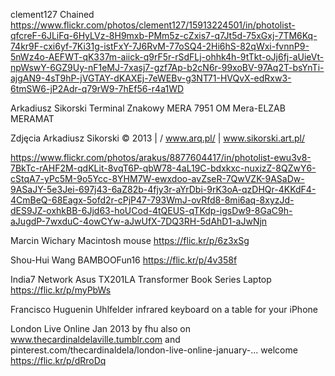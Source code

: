 
clement127
Chained
https://www.flickr.com/photos/clement127/15913224501/in/photolist-qfcreF-6JLiFq-6HyLVz-8H9mxb-PMm5z-cZxis7-q7Jt5d-75xGxj-7TM6Kq-74kr9F-cxi6yf-7Ki31g-istFxY-7J6RvM-77oSQ4-2Hi6hS-82qWxi-fvnnP9-5nWz4o-AEFWT-qK337m-aiick-q9rF5r-rSdFLj-ohhk4h-9tTkt-oJj6fj-aUieVt-npWswY-6GZ9Uy-nF1eMJ-7xasj7-gzf7Ap-b2cN6r-99xoBV-97Aq2T-bsYnTi-ajgAN9-4sT9hP-jVGTAY-dKAXEj-7eWEBv-g3NT71-HVQvX-edRxw3-6tmSW6-jP2Adr-q79rW9-7hEf56-r4a1WD

Arkadiusz Sikorski
Terminal Znakowy MERA 7951 OM Mera-ELZAB MERAMAT

Zdjęcia Arkadiusz Sikorski © 2013 | / www.arq.pl/ | www.sikorski.art.pl/

https://www.flickr.com/photos/arakus/8877604417/in/photolist-ewu3v8-7BkTc-rAHF2M-qdKLit-8vqT6P-qbW78-4aL19C-bdxkxc-nuxizZ-8QZwY6-cStqA7-yPc5M-9o5Ycc-8YHM7W-ewxdoo-avZseR-7QwVZK-9ASaDw-9ASaJY-5e3Jei-697j43-6aZ82b-4fjy3r-aYrDbi-9rK3oA-qzDHQr-4KKdF4-4CmBeQ-68Eagx-5ofd2r-cPjP47-793WmJ-ovRfd8-8mi6aq-8xyzJd-dES9JZ-oxhkBB-6Jjd63-hoUCod-4tQEUS-qTKdp-igsDw9-8GaC9h-aJugdP-7wxduC-4owCYw-aJwUfX-7DQ3RH-5dAhD1-aJwNjn

Marcin Wichary
Macintosh mouse
https://flic.kr/p/6z3xSg

Shou-Hui Wang
BAMBOOFun16
https://flic.kr/p/4v358f

India7 Network
Asus TX201LA Transformer Book Series Laptop
https://flic.kr/p/myPbWs


Francisco Huguenin Uhlfelder
infrared keyboard on a table for your iPhone

London Live Online Jan 2013 by fhu also on www.thecardinaldelaville.tumblr.com and pinterest.com/thecardinaldela/london-live-online-january-... welcome
https://flic.kr/p/dRroDq
